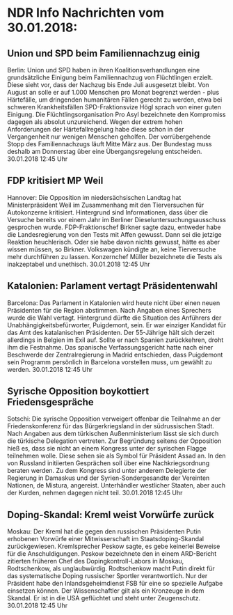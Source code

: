 # NDR Info Nachrichten vom 30.01.2018:


## Union und SPD beim Familiennachzug einig
Berlin: Union und SPD haben in ihren Koalitionsverhandlungen eine grundsätzliche Einigung beim Familiennachzug von Flüchtlingen erzielt. Diese sieht vor, dass der Nachzug bis Ende Juli ausgesetzt bleibt. Von August an solle er auf 1.000 Menschen pro Monat begrenzt werden - plus Härtefälle, um dringenden humanitären Fällen gerecht zu werden, etwa bei schweren Krankheitsfällen SPD-Fraktionsvize Högl sprach von einer guten Einigung. Die Flüchtlingsorganisation Pro Asyl bezeichnete den Kompromiss dagegen als absolut unzureichend. Wegen der extrem hohen Anforderungen der Härtefallregelung habe diese schon in der Vergangenheit nur wenigen Menschen geholfen. Der vorrübergehende Stopp des Familiennachzugs läuft Mitte März aus. Der Bundestag muss deshalb am Donnerstag über eine Übergangsregelung entscheiden. 30.01.2018 12:45 Uhr 

## FDP kritisiert MP Weil
Hannover:         Die Opposition im niedersächsischen Landtag hat Ministerpräsident Weil im Zusammenhang mit den Tierversuchen für Autokonzerne kritisiert. Hintergrund sind Informationen, dass über die Versuche bereits vor einem Jahr im Berliner Dieseluntersuchungsausschuss gesprochen wurde. FDP-Fraktionschef Birkner sagte dazu, entweder habe die Landesregierung von den Tests mit Affen gewusst. Dann sei die jetzige Reaktion heuchlerisch. Oder sie habe davon nichts gewusst, hätte es aber wissen müssen, so Birkner. Volkswagen kündigte an, keine Tierversuche mehr durchführen zu lassen. Konzernchef Müller bezeichnete die Tests als inakzeptabel und unethisch. 30.01.2018 12:45 Uhr 

## Katalonien: Parlament vertagt Präsidentenwahl
Barcelona: Das Parlament in Katalonien wird heute nicht über einen neuen Präsidenten für die Region abstimmen. Nach Angaben eines Sprechers wurde die Wahl vertagt. Hintergrund dürfte die Situation des Anführers der Unabhängigkeitsbefürworter, Puigdemont, sein. Er war einziger Kandidat für das Amt des katalanischen Präsidenten. Der 55-Jährige hält sich derzeit allerdings in Belgien im Exil auf. Sollte er nach Spanien zurückkehren, droht ihm die Festnahme. Das spanische Verfassungsgericht hatte nach einer Beschwerde der Zentralregierung in Madrid entschieden, dass Puigdemont sein Programm persönlich in Barcelona vorstellen muss, um gewählt zu werden. 30.01.2018 12:45 Uhr 

## Syrische Opposition boykottiert Friedensgespräche
Sotschi: Die syrische Opposition verweigert offenbar die Teilnahme an der Friedenskonferenz für das Bürgerkriegsland in der südrussischen Stadt. Nach Angaben aus dem türkischen Außenministerium lässt sie sich durch die türkische Delegation vertreten. Zur Begründung seitens der Opposition hieß es, dass sie nicht an einem Kongress unter der syrischen Flagge teilnehmen wolle. Diese sehen sie als Symbol für Präsident Assad an. In den von Russland initiierten Gesprächen soll über eine Nachkriegsordnung beraten werden. Zu dem Kongress sind unter anderem Delegierte der Regierung in Damaskus und der Syrien-Sondergesandte der Vereinten Nationen, de Mistura, angereist. Unterhändler westlicher Staaten, aber auch der Kurden, nehmen dagegen nicht teil. 30.01.2018 12:45 Uhr 

## Doping-Skandal: Kreml weist Vorwürfe zurück
Moskau: Der Kreml hat die gegen den russischen Präsidenten Putin erhobenen Vorwürfe einer Mitwisserschaft im Staatsdoping-Skandal zurückgewiesen. Kremlsprecher Peskow sagte, es gebe keinerlei Beweise für die Anschuldigungen. Peskow bezeichnete den in einem ARD-Bericht zitierten früheren Chef des Dopingkontroll-Labors in Moskau, Rodtschenkow, als unglaubwürdig. Rodtschenkow macht Putin direkt für das systematische Doping russischer Sportler verantwortlich. Nur der Präsident habe den Inlandsgeheimdienst FSB für eine so spezielle Aufgabe einsetzen können. Der Wissenschaftler gilt als ein Kronzeuge in dem Skandal. Er ist in die USA geflüchtet und steht unter Zeugenschutz. 30.01.2018 12:45 Uhr 
